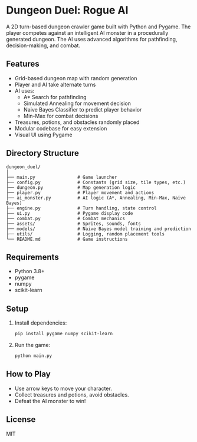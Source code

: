 # Dungeon Duel: Rogue AI

A 2D turn-based dungeon crawler game built with Python and Pygame. The player competes against an intelligent AI monster in a procedurally generated dungeon. The AI uses advanced algorithms for pathfinding, decision-making, and combat.

## Features

- Grid-based dungeon map with random generation
- Player and AI take alternate turns
- AI uses:
  - A\* Search for pathfinding
  - Simulated Annealing for movement decision
  - Naive Bayes Classifier to predict player behavior
  - Min-Max for combat decisions
- Treasures, potions, and obstacles randomly placed
- Modular codebase for easy extension
- Visual UI using Pygame

## Directory Structure

```
dungeon_duel/
│
├── main.py                # Game launcher
├── config.py              # Constants (grid size, tile types, etc.)
├── dungeon.py             # Map generation logic
├── player.py              # Player movement and actions
├── ai_monster.py          # AI logic (A*, Annealing, Min-Max, Naive Bayes)
├── engine.py              # Turn handling, state control
├── ui.py                  # Pygame display code
├── combat.py              # Combat mechanics
├── assets/                # Sprites, sounds, fonts
├── models/                # Naive Bayes model training and prediction
├── utils/                 # Logging, random placement tools
└── README.md              # Game instructions
```

## Requirements

- Python 3.8+
- pygame
- numpy
- scikit-learn

## Setup

1. Install dependencies:
   ```bash
   pip install pygame numpy scikit-learn
   ```
2. Run the game:
   ```bash
   python main.py
   ```

## How to Play

- Use arrow keys to move your character.
- Collect treasures and potions, avoid obstacles.
- Defeat the AI monster to win!

## License

MIT
